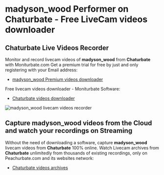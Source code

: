 # madyson_wood Performer on Chaturbate - Free LiveCam videos downloader

## Chaturbate Live Videos Recorder

Monitor and record livecam videos of **madyson_wood** from **Chaturbate** with Moniturbate.com
Get a premium trial for free by just and only registering with your Email address:
* [madyson_wood Premium videos downloader](https://moniturbate.com/request-demo-licence-key.html)

Free livecam videos downloader - Moniturbate Software:
* [Chaturbate videos downloader](https://moniturbate.com/moniturbate-download-software.html)

![madyson_wood livecam videos recorder](https://peachurnet.com/templates/moniturbate-software.png)


## Capture madyson_wood videos from the Cloud and watch your recordings on Streaming

Without the need of downloading a software, capture **madyson_wood** livecam videos from **Chaturbate** 100% online.
Watch Livecam archives from **Chaturbate** unlimitedly from thousands of existing recordings, only on Peachurbate.com and its websites network:
* [Chaturbate videos archives](https://peachurnet.com/)
